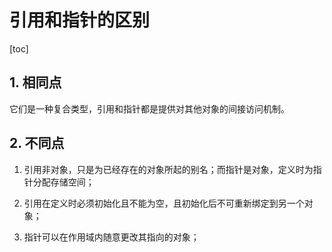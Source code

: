 # 引用和指针的区别

[toc]

## 1. 相同点

它们是一种复合类型，引用和指针都是提供对其他对象的间接访问机制。

## 2. 不同点

1. 引用非对象，只是为已经存在的对象所起的别名；而指针是对象，定义时为指针分配存储空间；

2. 引用在定义时必须初始化且不能为空，且初始化后不可重新绑定到另一个对象；

3. 指针可以在作用域内随意更改其指向的对象；
